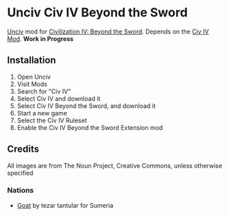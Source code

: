 # Unciv Civ IV Beyond the Sword

[Unciv](https://github.com/yairm210/unciv) mod for [Civilization IV: Beyond the Sword](https://civilization.fandom.com/wiki/Civilization_IV:_Beyond_the_Sword). Depends on the [Civ IV Mod](https://github.com/yairm210/Unciv-IV-mod). **Work in Progress**

## Installation

1. Open Unciv
2. Visit Mods
3. Search for "Civ IV"
4. Select Civ IV and download it
5. Select Civ IV Beyond the Sword, and download it
6. Start a new game
7. Select the Civ IV Ruleset
8. Enable the Civ IV Beyond the Sword Extension mod

## Credits

All images are from The Noun Project, Creative Commons, unless otherwise specified

### Nations

- [Goat](https://thenounproject.com/icon/goat-2621727/) by tezar tantular for Sumeria
